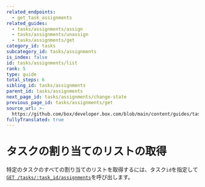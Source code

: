 ```yaml
---
related_endpoints:
  - get_task_assignments
related_guides:
  - tasks/assignments/assign
  - tasks/assignments/unassign
  - tasks/assignments/get
category_id: tasks
subcategory_id: tasks/assignments
is_index: false
id: tasks/assignments/list
rank: 5
type: guide
total_steps: 6
sibling_id: tasks/assignments
parent_id: tasks/assignments
next_page_id: tasks/assignments/change-state
previous_page_id: tasks/assignments/get
source_url: >-
  https://github.com/box/developer.box.com/blob/main/content/guides/tasks/assignments/5-list.md
fullyTranslated: true
---
```

# タスクの割り当てのリストの取得

特定のタスクのすべての割り当てのリストを取得するには、タスク`id`を指定して[`GET /tasks/:task_id/assignments`](e://get_task_assignments_id)を呼び出します。

<Samples id="get_task_assignments_id">

</Samples>
